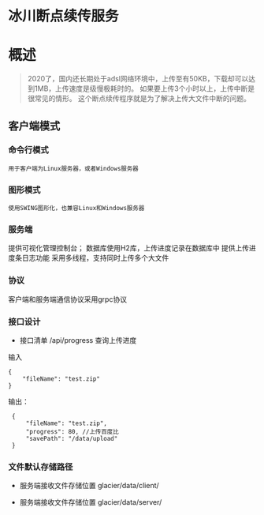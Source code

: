 # 冰川断点续传服务
# 概述
>2020了，国内还长期处于adsl网络环境中，上传至有50KB，下载却可以达到1MB，上传速度是级慢极耗时的。
如果要上传3个小时以上，上传中断是很常见的情形。
这个断点续传程序就是为了解决上传大文件中断的问题。

## 客户端模式
### 命令行模式
```
用于客户端为Linux服务器，或者Windows服务器
```

### 图形模式
```
使用SWING图形化，也兼容Linux和Windows服务器
```


### 服务端
提供可视化管理控制台；
数据库使用H2库，上传进度记录在数据库中
提供上传进度条日志功能
采用多线程，支持同时上传多个大文件


### 协议
客户端和服务端通信协议采用grpc协议


### 接口设计

- 接口清单
/api/progress    查询上传进度


输入
 ```
 {
     "fileName": "test.zip"
 }
 ```
 
输出：
```
 {
     "fileName": "test.zip",
     "progress": 80, //上传百度比
     "savePath": "/data/upload"
 }
```

### 文件默认存储路径
- 服务端接收文件存储位置
glacier/data/client/

- 服务端接收文件存储位置
glacier/data/server/